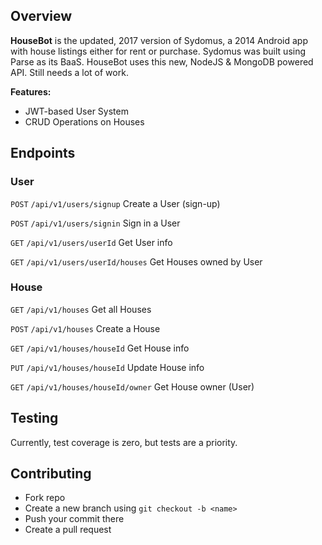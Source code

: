 ## Overview

**HouseBot** is the updated, 2017 version of Sydomus, a 2014 Android app with house listings either for rent or purchase.
Sydomus was built using Parse as its BaaS. HouseBot uses this new, NodeJS & MongoDB powered API. Still needs a lot of work.

**Features:**
- JWT-based User System
- CRUD Operations on Houses

## Endpoints

### User

```POST``` ```/api/v1/users/signup``` Create a User (sign-up)

```POST``` ```/api/v1/users/signin``` Sign in a User

```GET``` ```/api/v1/users/userId``` Get User info

```GET``` ```/api/v1/users/userId/houses``` Get Houses owned by User

### House

```GET``` ```/api/v1/houses``` Get all Houses

```POST``` ```/api/v1/houses``` Create a House

```GET``` ```/api/v1/houses/houseId``` Get House info

```PUT``` ```/api/v1/houses/houseId``` Update House info

```GET``` ```/api/v1/houses/houseId/owner``` Get House owner (User)

## Testing

Currently, test coverage is zero, but tests are a priority.

## Contributing

- Fork repo
- Create a new branch using ```git checkout -b <name>```
- Push your commit there
- Create a pull request
